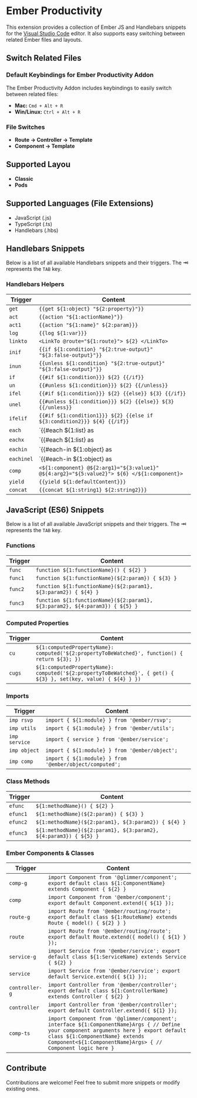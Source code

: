 # Ember Productivity

This extension provides a collection of Ember JS and Handlebars snippets for the [Visual Studio Code][code] editor. It also supports easy switching between related Ember files and layouts.

## Switch Related Files

### Default Keybindings for Ember Productivity Addon

The Ember Productivity Addon includes keybindings to easily switch between related files:

- **Mac:** `Cmd + Alt + R`
- **Win/Linux:** `Ctrl + Alt + R`
  
### File Switches

- **Route → Controller → Template**
- **Component → Template**
  
## Supported Layou

- **Classic**
- **Pods**

## Supported Languages (File Extensions)

* JavaScript (.js)
* TypeScript (.ts)
* Handlebars (.hbs)

## Handlebars Snippets

Below is a list of all available Handlebars snippets and their triggers. The **⇥** represents the `TAB` key.

### Handlebars Helpers

| Trigger         | Content                                            |
| --------------- | -------------------------------------------------- |
| `get`           | `{{get ${1:object} "${2:property}"}}`             |
| `act`           | `{{action "${1:actionName}"}}`                     |
| `act1`          | `{{action "${1:name}" ${2:param}}}`               |
| `log`           | `{{log ${1:var}}}`                                |
| `linkto`        | `<LinkTo @route="${1:route}"> ${2} </LinkTo>`     |
| `inif`          | `{{if ${1:condition} "${2:true-output}" "${3:false-output}"}}` |
| `inun`          | `{{unless ${1:condition} "${2:true-output}" "${3:false-output}"}}` |
| `if`            | `{{#if ${1:condition}}} ${2} {{/if}}`             |
| `un`            | `{{#unless ${1:condition}}} ${2} {{/unless}}`     |
| `ifel`          | `{{#if ${1:condition}}} ${2} {{else}} ${3} {{/if}}` |
| `unel`          | `{{#unless ${1:condition}}} ${2} {{else}} ${3} {{/unless}}` |
| `ifelif`        | `{{#if ${1:condition1}}} ${2} {{else if ${3:condition2}}} ${4} {{/if}}` |
| `each`          | `{{#each ${1:list} as |${2:item}|}} ${3} {{/each}}` |
| `eachx`         | `{{#each ${1:list} as |${2:item} ${3:index}|}} ${4} {{/each}}` |
| `eachin`        | `{{#each-in ${1:object} as |${2:key} ${3:value}|}} ${4} {{/each-in}}` |
| `eachinel`      | `{{#each-in ${1:object} as |${2:key} ${3:value}|}} ${4} {{else}} ${5} {{/each-in}}` |
| `comp`          | `<${1:component} @${2:arg1}="${3:value1}" @${4:arg2}="${5:value2}"> ${6} </${1:component}>` |
| `yield`         | `{{yield ${1:defaultContent}}}`                   |
| `concat`        | `{{concat ${1:string1} ${2:string2}}}`            |

## JavaScript (ES6) Snippets

Below is a list of all available JavaScript snippets and their triggers. The **⇥** represents the `TAB` key.

### Functions

| Trigger         | Content                                             |
| --------------- | --------------------------------------------------- |
| `func`          | `function ${1:functionName}() { ${2} }`           |
| `func1`         | `function ${1:functionName}(${2:param}) { ${3} }` |
| `func2`         | `function ${1:functionName}(${2:param1}, ${3:param2}) { ${4} }` |
| `func3`         | `function ${1:functionName}(${2:param1}, ${3:param2}, ${4:param3}) { ${5} }` |

### Computed Properties

| Trigger         | Content                                             |
| --------------- | --------------------------------------------------- |
| `cu`            | `${1:computedPropertyName}: computed('${2:propertyToBeWatched}', function() { return ${3}; })` |
| `cugs`          | `${1:computedPropertyName}: computed('${2:propertyToBeWatched}', { get() { ${3} }, set(key, value) { ${4} } })` |

### Imports

| Trigger         | Content                                             |
| --------------- | --------------------------------------------------- |
| `imp rsvp`      | `import { ${1:module} } from '@ember/rsvp';`       |
| `imp utils`     | `import { ${1:module} } from '@ember/utils';`      |
| `imp service`   | `import { service } from '@ember/service';`        |
| `imp object`    | `import { ${1:module} } from '@ember/object';`     |
| `imp comp`      | `import { ${1:module} } from '@ember/object/computed';` |

### Class Methods

| Trigger         | Content                                             |
| --------------- | --------------------------------------------------- |
| `efunc`         | `${1:methodName}() { ${2} }`                       |
| `efunc1`        | `${1:methodName}(${2:param}) { ${3} }`             |
| `efunc2`        | `${1:methodName}(${2:param1}, ${3:param2}) { ${4} }` |
| `efunc3`        | `${1:methodName}(${2:param1}, ${3:param2}, ${4:param3}) { ${5} }` |

### Ember Components & Classes

| Trigger         | Content                                             |
| --------------- | --------------------------------------------------- |
| `comp-g`        | `import Component from '@glimmer/component'; export default class ${1:ComponentName} extends Component { ${2} }` |
| `comp`          | `import Component from '@ember/component'; export default Component.extend({ ${1} });` |
| `route-g`       | `import Route from '@ember/routing/route'; export default class ${1:RouteName} extends Route { model() { ${2} } }` |
| `route`         | `import Route from '@ember/routing/route'; export default Route.extend({ model() { ${1} } });` |
| `service-g`     | `import Service from '@ember/service'; export default class ${1:ServiceName} extends Service { ${2} }` |
| `service`       | `import Service from '@ember/service'; export default Service.extend({ ${1} });` |
| `controller-g`  | `import Controller from '@ember/controller'; export default class ${1:ControllerName} extends Controller { ${2} }` |
| `controller`    | `import Controller from '@ember/controller'; export default Controller.extend({ ${1} });` |
| `comp-ts`       | `import Component from '@glimmer/component'; interface ${1:ComponentName}Args { // Define your component arguments here } export default class ${1:ComponentName} extends Component<${1:ComponentName}Args> { // Component logic here }` |

## Contribute

Contributions are welcome! Feel free to submit more snippets or modify existing ones.

[code]: https://code.visualstudio.com/
